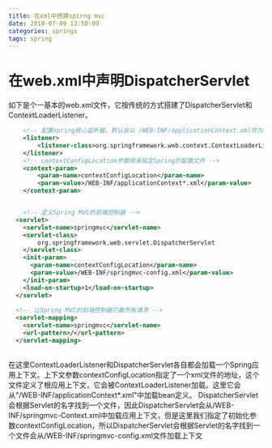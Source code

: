 ```yaml
---
title: 在xml中搭建spirng mvc
date: 2018-07-09 13:50:09
categories: springs
tags: spring
---
```


# 在web.xml中声明DispatcherServlet

如下是个一基本的web.xml文件，它按传统的方式搭建了DispatcherServlet和ContextLoaderListener。

````xml
	<!-- 配置spring核心监听器，默认会以 /WEB-INF/applicationContext.xml作为配置文件 -->
	<listener>
		<listener-class>org.springframework.web.context.ContextLoaderListener</listener-class>
	</listener>
	<!-- contextConfigLocation参数用来指定Spring的配置文件 -->
	<context-param>
		<param-name>contextConfigLocation</param-name>
		<param-value>/WEB-INF/applicationContext*.xml</param-value>
	</context-param>


	<!-- 定义Spring MVC的前端控制器 -->
  <servlet>
    <servlet-name>springmvc</servlet-name>
    <servlet-class>
        org.springframework.web.servlet.DispatcherServlet
    </servlet-class>
    <init-param>
      <param-name>contextConfigLocation</param-name>
      <param-value>/WEB-INF/springmvc-config.xml</param-value>
    </init-param>
    <load-on-startup>1</load-on-startup>
  </servlet>
  
  <!-- 让Spring MVC的前端控制器拦截所有请求 -->
  <servlet-mapping>
    <servlet-name>springmvc</servlet-name>
    <url-pattern>/</url-pattern>
  </servlet-mapping>
  
````

在这里ContextLoaderListener和DispatcherServlet各自都会加载一个Spring应用上下文。上下文参数contextConfigLocation指定了一个xml文件的地址，这个文件定义了根应用上下文，它会被ContextLoaderListener加载。这里它会从"/WEB-INF/applicationContext*.xml"中加载bean定义。
DispatcherServlet会根据Servlet的名字找到一个文件，因此DispatcherServlet会从/WEB-INF/springmvc-Context.xml中加载应用上下文，但是这里我们指定了初始化参数contextConfigLocation，所以DispatcherServlet会根据Servlet的名字找到一个文件会从/WEB-INF/springmvc-config.xml文件加载上下文